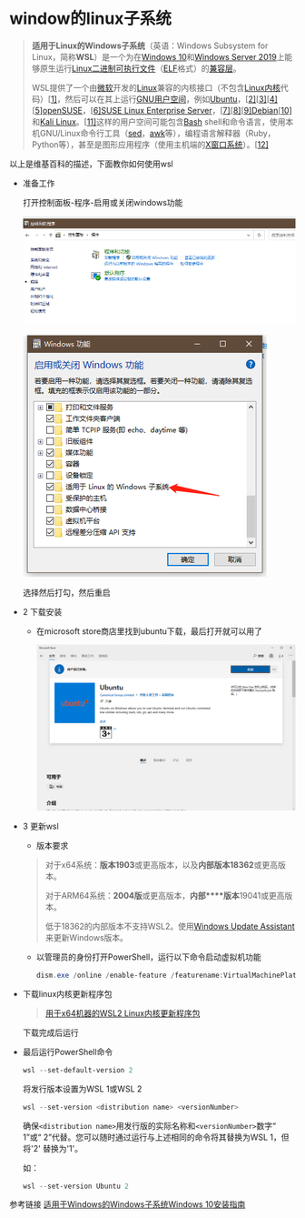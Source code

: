 # window的linux子系统

> **适用于Linux的Windows子系统**（英语：Windows Subsystem for Linux，简称**WSL**）是一个为在[Windows 10](https://zh.wikipedia.org/wiki/Windows_10)和[Windows Server 2019](https://zh.wikipedia.org/wiki/Windows_Server_2019)上能够原生运行[Linux二进制可执行文件](https://zh.wikipedia.org/wiki/Linux)（[ELF](https://zh.wikipedia.org/wiki/可執行與可鏈接格式)格式）的[兼容层](https://zh.wikipedia.org/wiki/兼容层)。
>
> WSL提供了一个由[微软](https://zh.wikipedia.org/wiki/微软)开发的[Linux](https://zh.wikipedia.org/wiki/Linux)兼容的内核接口（不包含[Linux内核](https://zh.wikipedia.org/wiki/Linux内核)代码）[[1\]](https://zh.wikipedia.org/wiki/适用于Linux的Windows子系统#cite_note-1)，然后可以在其上运行[GNU](https://zh.wikipedia.org/wiki/GNU)[用户空间](https://zh.wikipedia.org/wiki/用户空间)，例如[Ubuntu](https://zh.wikipedia.org/wiki/Ubuntu)，[[2\]](https://zh.wikipedia.org/wiki/适用于Linux的Windows子系统#cite_note-2)[[3\]](https://zh.wikipedia.org/wiki/适用于Linux的Windows子系统#cite_note-3)[[4\]](https://zh.wikipedia.org/wiki/适用于Linux的Windows子系统#cite_note-4)[[5\]](https://zh.wikipedia.org/wiki/适用于Linux的Windows子系统#cite_note-5)[openSUSE](https://zh.wikipedia.org/wiki/OpenSUSE)，[[6\]](https://zh.wikipedia.org/wiki/适用于Linux的Windows子系统#cite_note-6)[SUSE Linux Enterprise Server](https://zh.wikipedia.org/wiki/SUSE_Linux_Enterprise_Server)，[[7\]](https://zh.wikipedia.org/wiki/适用于Linux的Windows子系统#cite_note-7)[[8\]](https://zh.wikipedia.org/wiki/适用于Linux的Windows子系统#cite_note-8)[[9\]](https://zh.wikipedia.org/wiki/适用于Linux的Windows子系统#cite_note-fall-9)[Debian](https://zh.wikipedia.org/wiki/Debian)[[10\]](https://zh.wikipedia.org/wiki/适用于Linux的Windows子系统#cite_note-10)和[Kali Linux](https://zh.wikipedia.org/wiki/Kali_Linux)。[[11\]](https://zh.wikipedia.org/wiki/适用于Linux的Windows子系统#cite_note-11)这样的用户空间可能包含[Bash](https://zh.wikipedia.org/wiki/Bash) shell和命令语言，使用本机GNU/Linux命令行工具（[sed](https://zh.wikipedia.org/wiki/Sed)，[awk](https://zh.wikipedia.org/wiki/Awk)等），编程语言解释器（Ruby，Python等），甚至是图形应用程序（使用主机端的[X窗口系统](https://zh.wikipedia.org/wiki/X窗口系统)）。[[12\]](https://zh.wikipedia.org/wiki/适用于Linux的Windows子系统#cite_note-ms-faq-12)

以上是维基百科的描述，下面教你如何使用wsl

- 准备工作

  打开控制面板-程序-启用或关闭windows功能

  ![image-20210322175543795](../images/image-20210322175543795.png)

  ![image-20210322175609938](../images/image-20210322175609938.png)

  选择然后打勾，然后重启

- 2 下载安装

    - 在microsoft store商店里找到ubuntu下载，最后打开就可以用了

      <img src="../images/image-20210323094829466.png" alt="image-20210323094829466" style="zoom: 50%;" />

- 3 更新wsl

    - 版本要求

  > 对于x64系统：**版本1903**或更高版本，以及**内部版本18362**或更高版本。
  >
  > 对于ARM64系统：**2004版**或更高版本，**内部****版本**19041或更高版本。
  >
  > 低于18362的内部版本不支持WSL2。使用[Windows Update Assistant](https://www.microsoft.com/software-download/windows10)来更新Windows版本。

    - 以管理员的身份打开PowerShell，运行以下命令启动虚拟机功能

      ~~~powershell
      dism.exe /online /enable-feature /featurename:VirtualMachinePlatform /all /norestart
      ~~~


- 下载linux内核更新程序包

  > [用于x64机器的WSL2 Linux内核更新程序包](https://wslstorestorage.blob.core.windows.net/wslblob/wsl_update_x64.msi)

  下载完成后运行

- 最后运行PowerShell命令

  ~~~powershell
  wsl --set-default-version 2
  ~~~

  将发行版本设置为WSL 1或WSL 2

  ~~~powershell
  wsl --set-version <distribution name> <versionNumber>
  ~~~

  确保`<distribution name>`用发行版的实际名称和`<versionNumber>`数字“ 1”或“ 2”代替。您可以随时通过运行与上述相同的命令将其替换为WSL 1，但将'2'
  替换为'1'。

  如：

  ~~~powershell
  wsl --set-version Ubuntu 2
  ~~~

参考链接 [适用于Windows的Windows子系统Windows 10安装指南](https://docs.microsoft.com/en-us/windows/wsl/install-win10)